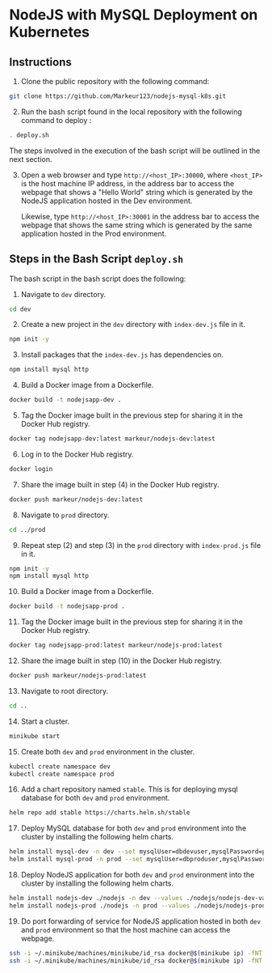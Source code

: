 # NodeJS with MySQL Deployment on Kubernetes

## Instructions

1. Clone the public repository with the following command:
```bash
git clone https://github.com/Markeur123/nodejs-mysql-k8s.git
```

2. Run the bash script found in the local repository with the following command to deploy :
```bash
. deploy.sh
```
   The steps involved in the execution of the bash script will be outlined in the next section.

3. Open a web browser and type `http://<host_IP>:30000`, where `<host_IP>` is the host machine IP address, in the address bar to access the webpage that shows a "Hello World" string which is generated by the NodeJS application hosted in the Dev environment.

   Likewise, type `http://<host_IP>:30001` in the address bar to access the webpage that shows the same string which is generated by the same application hosted in the Prod environment.

## Steps in the Bash Script `deploy.sh`

The bash script in the bash script does the following:

1. Navigate to `dev` directory.
```bash
cd dev
```

2. Create a new project in the `dev` directory with `index-dev.js` file in it.
```bash
npm init -y
```

3. Install packages that the `index-dev.js` has dependencies on.
```bash
npm install mysql http
```

4. Build a Docker image from a Dockerfile.
```bash
docker build -t nodejsapp-dev .
```

5. Tag the Docker image built in the previous step for sharing it in the Docker Hub registry.
```bash
docker tag nodejsapp-dev:latest markeur/nodejs-dev:latest
```

6. Log in to the Docker Hub registry.
```bash
docker login
```

7. Share the image built in step (4) in the Docker Hub registry.
```bash
docker push markeur/nodejs-dev:latest
```

8. Navigate to `prod` directory.
```bash
cd ../prod
```

9. Repeat step (2) and step (3) in the `prod` directory with `index-prod.js` file in it.
```bash
npm init -y
npm install mysql http
```

10. Build a Docker image from a Dockerfile.
```bash
docker build -t nodejsapp-prod .
```

11. Tag the Docker image built in the previous step for sharing it in the Docker Hub registry.
```bash
docker tag nodejsapp-prod:latest markeur/nodejs-prod:latest
```

12. Share the image built in step (10) in the Docker Hub registry.
```bash
docker push markeur/nodejs-prod:latest
```

13. Navigate to root directory.
```bash
cd ..
```

14. Start a cluster.
```bash
minikube start
```

15. Create both `dev` and `prod` environment in the cluster.
```bash
kubectl create namespace dev
kubectl create namespace prod
```

16. Add a chart repository named `stable`. This is for deploying mysql database for both `dev` and `prod` environment.
```bash
helm repo add stable https://charts.helm.sh/stable
```

17. Deploy MySQL database for both `dev` and `prod` environment into the cluster by installing the following helm charts.
```bash
helm install mysql-dev -n dev --set mysqlUser=dbdevuser,mysqlPassword=password,mysqlDatabase=dbdev stable/mysql
helm install mysql-prod -n prod --set mysqlUser=dbproduser,mysqlPassword=password,mysqlDatabase=dbprod stable/mysql
```

18. Deploy NodeJS application for both `dev` and `prod` environment into the cluster by installing the following helm charts.
```bash
helm install nodejs-dev ./nodejs -n dev --values ./nodejs/nodejs-dev-values.yaml
helm install nodejs-prod ./nodejs -n prod --values ./nodejs/nodejs-prod-values.yaml
```

19. Do port forwarding of service for NodeJS application hosted in both `dev` and `prod` environment so that the host machine can access the webpage.
```bash
ssh -i ~/.minikube/machines/minikube/id_rsa docker@$(minikube ip) -fNT -L \*:30000:0.0.0.0:30000
ssh -i ~/.minikube/machines/minikube/id_rsa docker@$(minikube ip) -fNT -L \*:30001:0.0.0.0:30001
```
